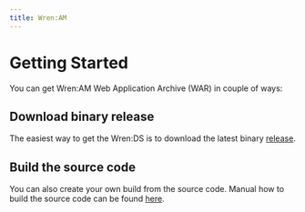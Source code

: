 ```yaml
---
title: Wren:AM
---
```



# Getting Started

You can get Wren:AM Web Application Archive (WAR) in couple of ways:


## Download binary release

The easiest way to get the Wren:DS is to download the latest binary [release](https://github.com/WrenSecurity/wrenam/releases).


## Build the source code

You can also create your own build from the source code. Manual how to build the source code can be found [here](https://github.com/WrenSecurity/wrenam#build-the-source-code).